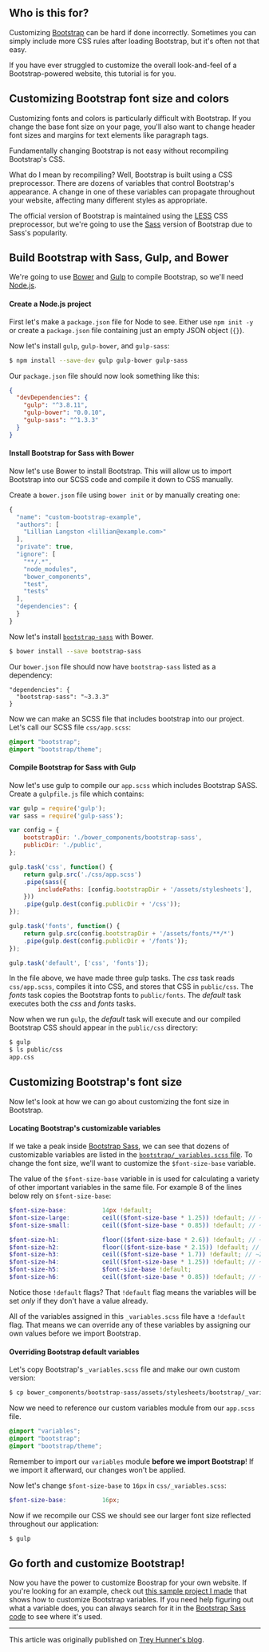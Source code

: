 ## Who is this for?

Customizing [Bootstrap][] can be hard if done incorrectly.  Sometimes you can simply include more CSS rules after loading Bootstrap, but it's often not that easy.

If you have ever struggled to customize the overall look-and-feel of a Bootstrap-powered website, this tutorial is for you.

## Customizing Bootstrap font size and colors

Customizing fonts and colors is particularly difficult with Bootstrap.  If you change the base font size on your page, you'll also want to change header font sizes and margins for text elements like paragraph tags.

Fundamentally changing Bootstrap is not easy without recompiling Bootstrap's CSS.

What do I mean by recompiling?  Well, Bootstrap is built using a CSS preprocessor.  There are dozens of variables that control Bootstrap's appearance.  A change in one of these variables can propagate throughout your website, affecting many different styles as appropriate.

The official version of Bootstrap is maintained using the [LESS][] CSS preprocessor, but we're going to use the [Sass][] version of Bootstrap due to Sass's popularity.

## Build Bootstrap with Sass, Gulp, and Bower

We're going to use [Bower][] and [Gulp][] to compile Bootstrap, so we'll need [Node.js][].

#### Create a Node.js project

First let's make a `package.json` file for Node to see.  Either use `npm init -y` or create a `package.json` file containing just an empty JSON object (`{}`).

Now let's install `gulp`, `gulp-bower`, and `gulp-sass`:

```bash
$ npm install --save-dev gulp gulp-bower gulp-sass
```

Our `package.json` file should now look something like this:

```json
{
  "devDependencies": {
    "gulp": "^3.8.11",
    "gulp-bower": "0.0.10",
    "gulp-sass": "^1.3.3"
  }
}
```

#### Install Bootstrap for Sass with Bower

Now let's use Bower to install Bootstrap.  This will allow us to import Bootstrap into our SCSS code and compile it down to CSS manually.

Create a `bower.json` file using `bower init` or by manually creating one:

```javascript
{
  "name": "custom-bootstrap-example",
  "authors": [
    "Lillian Langston <lillian@example.com>"
  ],
  "private": true,
  "ignore": [
    "**/.*",
    "node_modules",
    "bower_components",
    "test",
    "tests"
  ],
  "dependencies": {
  }
}
```

Now let's install [`bootstrap-sass`][bootstrap sass] with Bower.

```bash
$ bower install --save bootstrap-sass
```

Our `bower.json` file should now have `bootstrap-sass` listed as a dependency:

```
"dependencies": {
  "bootstrap-sass": "~3.3.3"
}
```

Now we can make an SCSS file that includes bootstrap into our project.  Let's call our SCSS file `css/app.scss`:

```scss
@import "bootstrap";
@import "bootstrap/theme";
```

#### Compile Bootstrap for Sass with Gulp

Now let's use gulp to compile our `app.scss` which includes Bootstrap SASS.  Create a `gulpfile.js` file which contains:

```javascript
var gulp = require('gulp');
var sass = require('gulp-sass');

var config = {
    bootstrapDir: './bower_components/bootstrap-sass',
    publicDir: './public',
};

gulp.task('css', function() {
    return gulp.src('./css/app.scss')
    .pipe(sass({
        includePaths: [config.bootstrapDir + '/assets/stylesheets'],
    }))
    .pipe(gulp.dest(config.publicDir + '/css'));
});

gulp.task('fonts', function() {
    return gulp.src(config.bootstrapDir + '/assets/fonts/**/*')
    .pipe(gulp.dest(config.publicDir + '/fonts'));
});

gulp.task('default', ['css', 'fonts']);
```

In the file above, we have made three gulp tasks.  The *css* task reads `css/app.scss`, compiles it into CSS, and stores that CSS in `public/css`.  The *fonts* task copies the Bootstrap fonts to `public/fonts`.  The *default* task executes both the *css* and *fonts* tasks.

Now when we run `gulp`, the *default* task will execute and our compiled Bootstrap CSS should appear in the `public/css` directory:

```bash
$ gulp
$ ls public/css
app.css
```

## Customizing Bootstrap's font size

Now let's look at how we can go about customizing the font size in Bootstrap.

#### Locating Bootstrap's customizable variables

If we take a peak inside [Bootstrap Sass][], we can see that dozens of customizable variables are listed in the [`bootstrap/_variables.scss` file][variables.scss].  To change the font size, we'll want to customize the `$font-size-base` variable.

The value of the `$font-size-base` variable in is used for calculating a variety of other important variables in the same file.  For example 8 of the lines below rely on `$font-size-base`:

```scss
$font-size-base:          14px !default;
$font-size-large:         ceil(($font-size-base * 1.25)) !default; // ~18px
$font-size-small:         ceil(($font-size-base * 0.85)) !default; // ~12px

$font-size-h1:            floor(($font-size-base * 2.6)) !default; // ~36px
$font-size-h2:            floor(($font-size-base * 2.15)) !default; // ~30px
$font-size-h3:            ceil(($font-size-base * 1.7)) !default; // ~24px
$font-size-h4:            ceil(($font-size-base * 1.25)) !default; // ~18px
$font-size-h5:            $font-size-base !default;
$font-size-h6:            ceil(($font-size-base * 0.85)) !default; // ~12px
```

Notice those `!default` flags?  That `!default` flag means the variables will be set *only* if they don't have a value already.

All of the variables assigned in this `_variables.scss` file have a `!default` flag.  That means we can override any of these variables by assigning our own values before we import Bootstrap.

#### Overriding Bootstrap default variables

Let's copy Bootstrap's `_variables.scss` file and make our own custom version:

```bash
$ cp bower_components/bootstrap-sass/assets/stylesheets/bootstrap/_variables.scss css/_variables.scss
```

Now we need to reference our custom variables module from our `app.scss` file.

```scss
@import "variables";
@import "bootstrap";
@import "bootstrap/theme";
```

Remember to import our `variables` module **before we import Bootstrap**!  If we import it afterward, our changes won't be applied.

Now let's change `$font-size-base` to `16px` in `css/_variables.scss`:

```scss
$font-size-base:          16px;
```

Now if we recompile our CSS we should see our larger font size reflected throughout our application:

```bash
$ gulp
```

## Go forth and customize Bootstrap!

Now you have the power to customize Boostrap for your own website.  If you're looking for an example, check out [this sample project I made](https://github.com/treyhunner/custom-bootstrap-example) that shows how to customize Bootstrap variables.  If you need help figuring out what a variable does, you can always search for it in the [Bootstrap Sass code][] to see where it's used.

---

This article was originally published on [Trey Hunner's blog](http://treyhunner.com/2015/02/creating-a-custom-bootstrap-build/).

[bootstrap]: http://getbootstrap.com/
[bower]: http://bower.io/
[bootstrap sass]: https://github.com/twbs/bootstrap-sass
[bootstrap sass code]: https://github.com/twbs/bootstrap-sass/tree/master/assets/stylesheets/bootstrap
[gulp]: http://gulpjs.com/
[variables.scss]: https://github.com/twbs/bootstrap-sass/blob/master/assets/stylesheets/bootstrap/_variables.scss#L52
[less]: http://lesscss.org/
[node.js]: http://nodejs.org/
[sass]: http://sass-lang.com/
